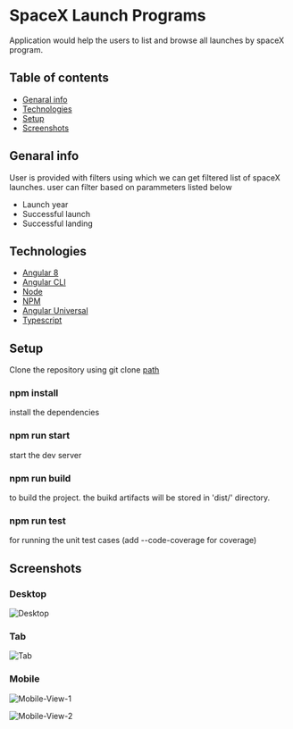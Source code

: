 # SpaceX Launch Programs 
Application would help the users to list and browse all launches by spaceX program.

## Table of contents
* [Genaral info](#general-info)
* [Technologies](#technologies)
* [Setup](#setup)
* [Screenshots](#screenshots)


## Genaral info
User is provided with filters using which we can get filtered list of spaceX launches.
user can filter based on parammeters listed below

* Launch year
* Successful launch
* Successful landing

## Technologies
* [Angular 8](https://angular.io/)
* [Angular CLI](https://cli.angular.io/)
* [Node](https://nodejs.org/en/)
* [NPM](https://www.npmjs.com/)
* [Angular Universal](https://angular.io/guide/universal)
* [Typescript](https://www.typescriptlang.org/)

## Setup
Clone the repository using git clone [path](https://github.com/RiyazSB/sapient-poc.git)
### npm install
  install the dependencies
### npm run start 
  start the dev server
### npm run build
 to build the project. the buikd artifacts will be stored in 'dist/' directory.
### npm run test
 for running the unit test cases (add --code-coverage for coverage) 

## Screenshots

### Desktop
![Desktop](https://i.imgur.com/MVBij1T.jpg)

### Tab
![Tab](https://i.imgur.com/QbZKAws.jpg)

### Mobile
![Mobile-View-1](https://i.imgur.com/4ZWPb2c.jpg)

![Mobile-View-2](https://i.imgur.com/iWN0Omz.jpeg)
